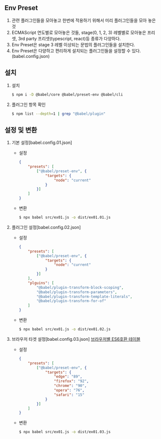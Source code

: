 ## Env Preset
1.  관련 플러그인들을 모아놓고 한번에 적용하기 위해서 미리 플러그인들을 모아 놓은 것
2.  ECMAScript 연도별로 모아놓은 것들, stage(0, 1, 2, 3) 레벨별로 모아놓은 프리셋, 3rd party 프리셋(typescript, react)등 종류가 다양하다.
3.  Env Preset은 stage 3 레벨 이상되는 문법의 플러그인들을 설치한다.
4.  Env Preset은 다양하고 편리하게 설치되는 플러그인들을 설정할 수 있다.(babel.config.json) 

## 설치
1.  설치
    ```bash
    $ npm i -D @babel/core @babel/preset-env @babel/cli
    ```

2.  플러그인 항목 확인
    ```bash
    $ npm list --depth=1 | grep "@babel/plugin"
    ```

## 설정 및 변환
1.  기본 설정[babel.config.01.json]
    -   설정
        ```json
        {
            "presets": [
                ["@babel/preset-env", {
                    "targets": {
                        "node": "current"
                    }
                }]
            ]
        }
        ```
    -   변환
        ```bash
        $ npx babel src/ex01.js -o dist/ex01.01.js
        ```

2.  플러그인 설정[babel.config.02.json]
    -   설정
        ```json
        {
            "presets": [
                ["@babel/preset-env", {
                    "targets": {
                        "node": "current"
                    }
                }]
            ],
            "plguins": [
                "@babel/plugin-transform-block-scoping",
                "@babel/plugin-transform-parameters",
                "@babel/plugin-transform-template-literals",
                "@babel/plugin-transform-for-of"
            ]
        }
        ```
    -   변환
        ```bash
        $ npx babel src/ex01.js -o dist/ex01.02.js
        ```

3.  브라우저 타겟 설정[babel.config.03.json]
    [브라우저별 ES6호환 테이블](https://kangax.github.io/compat-table/es6/)
    -   설정
        ```json
        {
            "presets": [
                ["@babel/preset-env", {
                    "targets": {
                        "edge": "89",
                        "firefox": "92",
                        "chrome": "90",
                        "opera": "76",
                        "safari": "15"
                    }
                }]
            ]
        }
        ```
    -   변환
        ```bash
        $ npx babel src/ex01.js -o dist/ex01.03.js
        ```